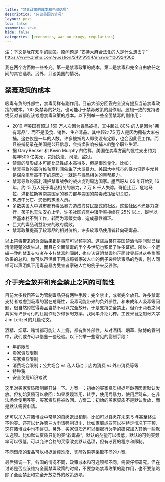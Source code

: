 ```yaml
---
title: "禁毒政策的成本和中间选项"
description: "只谈美国的情况"
layout: post
toc: false
comments: true
hide: false
categories: [economics, war on drugs, regulations]
---
```


注：下文是我在知乎的回答。原问题是 “支持大麻合法化的人是什么想法？” <https://www.zhihu.com/question/24919994/answer/136924382>

我在两个方面做一些补充。第一是禁毒政策的成本，第二是禁毒和完全自由放任之间的其它选项。另外，只谈美国的情况。

## 禁毒政策的成本

吸毒有负的外部性，禁毒同样有副作用。目前大部分回答完全没有提及当前禁毒政策的成本。100 条禁毒的好处，也可能小于禁毒政策的副作用。逻辑一致的支持者或反对者都应该考虑禁毒政策的成本。以下列举一些全面禁毒的副作用：

- 2010 年美国有超过 160 万人次因为毒品被捕，其中超过 80% 的人是因为"拥有毒品”，而不是吸食、销售、生产毒品。其中超过 75 万人是因为拥有大麻被捕。这仅仅是一年的人数。许多被捕的人即使没有定罪，也会因此丢工作。而且被捕记录在美国是公开信息，会持续影响被捕人的整个职业生涯。
- 据 Gary Becker 和 Kevin Murphy 的估算，美国在禁毒方面的显性支出约为每年500 亿美元，包括执法、司法、监狱。
- 禁毒的隐形成本可能比显性成本高得多，但是很难量化。比如：
- 禁毒导致的高价格和高利润催生了大量暴力。美国大中城市的暴力犯罪率尤其是谋杀率居高不下的原因之一就是与毒品相关的黑帮暴力。
- 禁毒导致的高利润把禁毒战争的战火烧到周边国家。墨西哥从 06 年开始到 16 年，约 15 万人死于毒品相关的暴力，2 万 8 千人失踪。哥伦比亚、危地马拉、洪都拉斯等南美国家的暴力都与美国的禁毒政策密切关联。
- 执法中死亡、受伤的执法人员。
- 多数美国大中城市都有毒品暴力造成的贫民窟式的社区。这些社区不光暴力盛行，孩子也无法安心上学，许多社区的高中辍学率持续在 25% 以上，辍学以后基本找不到工作，转而为毒贩卖命，造成恶性循环。
- 巨大的毒品利益带来的政府腐败。  
- 禁毒政策提高了软毒品的相对价格，许多软毒品使用者转向硬毒品。  
    
以上禁毒带来的负面后果都是事前可以预期的。这些后果在美国禁酒令期间就已经清清楚楚的发生过，而且在全面禁毒的半个多世纪也积累了许多证据。所以一个逻辑一致的禁毒支持者在支持禁毒的同时，也应该证明禁毒的正面效果超过这些负面效果的总和。你可以声泪俱下用成瘾者家破人亡的例子来控诉毒品的危害，别人同样可以声泪俱下用毒品暴力受害者家破人亡的例子来反驳你。

## 介于完全放开和完全禁止之间的可能性

目前大多数回答认为管制毒品只有两种手段：完全禁止，或者完全放开。许多禁毒支持者考虑到吸毒的潜在成瘾性，吸毒可能带来的负外部性，和未成年人吸毒等问题，很自然的觉得毒品当然不可以完全放开，于是支持完全禁止。但介于两者之间其实有许多可行的且副作用少得多的方案。我简单介绍几种。主要来自芝加哥大学 Jim Leitzel 的几篇论文。

酒精、烟草、赌博都可能让人上瘾，都有负外部性。从对酒精、烟草、赌博的管制中，我们或许可以借鉴一些经验。以下列举一些常见的管制手段：

- 年龄限制  
- 卖家资质限制  
- 买家资质限制  
- 消费场合限制；公共场合 vs 私人场合；店内消费 vs 外带消费等等  
- 特种税  
- 安全使用知识考试  

这里对买家资质限制展开讲一下。方案一：初始的买家资质根据年龄等因素默认发放。但初始资质可以收回：如果发现滥用，转手，使用后暴力，使用后驾车，在非法场合使用等等，买家资质将被收回。方案二：初始的买家资质不是默认发放，而是默认需要申请。

还可以加入在赌博业中常见的自愿退出机制。比如可以自愿在未来 5 年甚至终生不购买。还可以允许第三方申请强制退出，比如家庭成员可以在特定情况下干预，这在赌博业中也不鲜见。另外，买家资质还可以根据行为学的研究加入其他一些默认选项。比如默认资质只能购买“软毒品”，默认的剂量可以很低，默认的可购买频率可以很低。可以允许合格的买家改变默认选项，但有必要的程序和限制。

不同烈度的毒品可以根据监控难度、实际效果等采取不同的方案。

最后强调一下，各国的情况不同，政策成本和可选项都不同，需要仔细研究。但在讨论是否应该维持全面禁毒政策的时候，不要忽略禁毒政策的副作用，也不要忽略除了全面禁止和完全开放之外的政策选项。